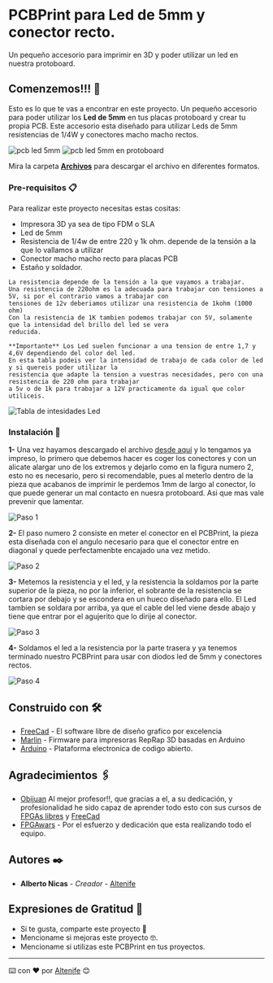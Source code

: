 # PCBPrint para Led de 5mm y conector recto.

Un pequeño accesorio para imprimir en 3D y poder utilizar un led en nuestra protoboard.

## Comenzemos!!! 🚀

Esto es lo que te vas a encontrar en este proyecto. Un pequeño accesorio para poder utilizar los **Led de 5mm** en tus placas protoboard y crear tu propia PCB.
Este accesorio esta diseñado para utilizar Leds de 5mm resistencias de 1/4W y conectores macho macho rectos.


![pcb led 5mm](https://github.com/altenife/PCbPrints/blob/master/PCBPrint_Led_5mm_recto/Imagenes/PCBPrint%20led%205mm%20recto%20.jpg)
![pcb led 5mm en protoboard](https://github.com/altenife/PCbPrints/blob/master/PCBPrint_Led_5mm_recto/Imagenes/Muestra%20.jpg)



Mira la carpeta [**Archivos**](https://github.com/altenife/PCbPrints/tree/master/PCBPrint_Led_5mm_recto/Archivos) para descargar el archivo en diferentes formatos.


### Pre-requisitos 📋

Para realizar este proyecto necesitas estas cositas:

- Impresora 3D ya sea de tipo FDM o SLA<br/>
- Led de 5mm<br/>
- Resistencia de 1/4w de entre 220 y 1k ohm. depende de la tensión a la que lo vallamos a utilizar<br/>
- Conector macho macho recto para placas PCB<br/>
- Estaño y soldador.


```
La resistencia depende de la tensión a la que vayamos a trabajar.
Una resistencia de 220ohm es la adecuada para trabajar con tensiones a 5V, si por el contrario vamos a trabajar con
tensiones de 12v deberiamos utilizar una resistencia de 1kohm (1000 ohm)
Con la resistencia de 1K tambien podemos trabajar con 5V, solamente que la intensidad del brillo del led se vera
reducida.

**Importante** Los Led suelen funcionar a una tension de entre 1,7 y 4,6V dependiendo del color del led.
En esta tabla podeis ver la intensidad de trabajo de cada color de led y si quereis poder utilizar la
resistencia que adapte la tension a vuestras necesidades, pero con una resistencia de 220 ohm para trabajar
a 5v o de 1k para trabajar a 12V practicamente da igual que color utiliceis.

```
![Tabla de intesidades Led](https://github.com/altenife/PCbPrints/blob/master/PCBPrint_Led_5mm_recto/Imagenes/Tensiones%20led%20.png)

### Instalación 🔧

**1-** Una vez hayamos descargado el archivo [desde aquí](https://github.com/altenife/PCbPrints/raw/master/PCBPrint_Led_5mm_recto/Archivos/pcb-led-5mm-recto.stl) y lo tengamos ya impreso, lo primero que debemos hacer es coger los conectores y con un alicate alargar uno de los extremos y dejarlo como en la figura numero 2, esto no es necesario, pero si recomendable, pues al meterlo dentro de la pieza que acabanos de imprimir le perdemos 1mm de largo al conector, lo que puede generar un mal contacto en nuesra protoboard. Asi que mas vale prevenir que lamentar.


![Paso 1](https://github.com/altenife/PCbPrints/blob/master/PCBPrint_Led_5mm_recto/Imagenes/Paso%201-PCBprint%20.jpg)


**2-** El paso numero 2 consiste en meter el conector en el PCBPrint, la pieza esta diseñada con el angulo necesario para que el conector entre en diagonal y quede perfectamenbte encajado una vez metido.

![Paso 2](https://github.com/altenife/PCbPrints/blob/master/PCBPrint_Led_5mm_recto/Imagenes/Paso-2PCBprint%20.jpg)


**3-** Metemos la resistencia y el led, y la resistencia la soldamos por la parte superior de la pieza, no por la inferior, el sobrante de la resistencia se cortara por debajo y se escondera en un hueco diseñado para ello.
El Led tambien se soldara por arriba, ya que el cable del led viene desde abajo y tiene que entrar por el agujerito que lo dirije al conector.

![Paso 3](https://github.com/altenife/PCbPrints/blob/master/PCBPrint_Led_5mm_recto/Imagenes/Paso%203-PCBprint%20.jpg)


**4-** Soldamos el led a la resistencia por la parte trasera y ya tenemos terminado nuestro PCBPrint para usar con diodos led de 5mm y conectores rectos.

![Paso 4](https://github.com/altenife/PCbPrints/blob/master/PCBPrint_Led_5mm_recto/Imagenes/Paso%204-pcbPrint%20.jpg)



## Construido con 🛠️

* [FreeCad](https://github.com/FreeCAD/FreeCAD) - El software libre de diseño grafico por excelencia
* [Marlin](https://github.com/MarlinFirmware/Marlin) - Firmware para impresoras RepRap 3D basadas en Arduino
* [Arduino](https://github.com/arduino/Arduino) - Plataforma electronica de codigo abierto.


## Agradecimientos 🖇️

* [Obijuan](https://github.com/Obijuan) Al mejor profesor!!, que gracias a el, a su dedicación, y profesionalidad he sido capaz de aprender todo esto con sus cursos de [FPGAs libres](https://github.com/Obijuan/digital-electronics-with-open-FPGAs-tutorial/wiki) y [FreeCad](https://github.com/Obijuan/tutoriales-freecad)
* [FPGAwars](https://github.com/FPGAwars) - Por el esfuerzo y dedicación que esta realizando todo el equipo.



## Autores ✒️

* **Alberto Nicas** - *Creador* - [Altenife](https://github.com/altenife)

## Expresiones de Gratitud 🎁

* Si te gusta, comparte este proyecto 📢
* Mencioname si mejoras este proyecto 🤓.
* Mencioname si utilizas este PCBPrint en tus proyectos.


---
⌨️ con ❤️ por [Altenife](https://github.com/altenife) 😊
